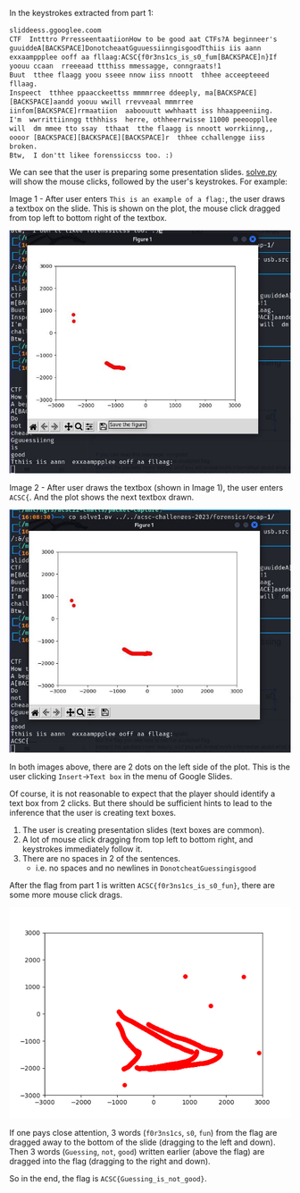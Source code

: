In the keystrokes extracted from part 1:

```
sliddeess.ggooglee.coom
CTF  Intttro PrresseentaatiionHow to be good aat CTFs?A beginneer's  guuiddeA[BACKSPACE]DonotcheaatGguuessiinngisgoodTthiis iis aann  exxaamppplee ooff aa fllaag:ACSC{f0r3ns1cs_is_s0_fum[BACKSPACE]n}If  yoouu ccaan  rreeeaad ttthiss mmessagge, conngraats!1
Buut  tthee flaagg yoou sseee nnow iiss nnoott  thhee acceepteeed fllaag.
Inspeect  tthhee ppaacckeettss mmmmrree ddeeply, ma[BACKSPACE][BACKSPACE]aandd yoouu wwill rrevveaal mmmrree iinfom[BACKSPACE]rrmaatiion  aaboouutt wwhhaatt iss hhaappeeniing.
I'm  wwrrittiinngg tthhhiss  herre, othheerrwisse 11000 peeooppllee  will  dm mmee tto ssay  tthaat  tthe flaagg is nnoott worrkiinng,, oooor [BACKSPACE][BACKSPACE][BACKSPACE]r  thhee cchallengge iiss broken.
Btw,  I don'tt likee forenssiccss too. :)
```

We can see that the user is preparing some presentation slides. [solve.py](./solve.py) will show the mouse clicks, followed by the user's keystrokes.
For example:

Image 1 - After user enters `This is an example of a flag:`, the user draws a textbox on the slide. This is shown on the plot, the mouse click dragged from top left to bottom right of the textbox.

![](./before.jpg)

Image 2 - After user draws the textbox (shown in Image 1), the user enters `ACSC{`. And the plot shows the next textbox drawn.

![](./after.jpg)

In both images above, there are 2 dots on the left side of the plot. This is the user clicking `Insert`->`Text box` in the menu of Google Slides.

Of course, it is not reasonable to expect that the player should identify a text box from 2 clicks. But there should be sufficient hints to lead to the inference that the user is creating text boxes.

1. The user is creating presentation slides (text boxes are common).
2. A lot of mouse click dragging from top left to bottom right, and keystrokes immediately follow it.
3. There are no spaces in 2 of the sentences.
    - i.e. no spaces and no newlines in `DonotcheatGuessingisgood`

After the flag from part 1 is written `ACSC{f0r3ns1cs_is_s0_fun}`, there are some more mouse click drags.

![](./dragging.png)

If one pays close attention, 3 words (`f0r3ns1cs`, `s0`, `fun`) from the flag are dragged away to the bottom of the slide (dragging to the left and down). Then 3 words (`Guessing`, `not`, `good`) written earlier (above the flag) are dragged into the flag (dragging to the right and down).

So in the end, the flag is `ACSC{Guessing_is_not_good}`.